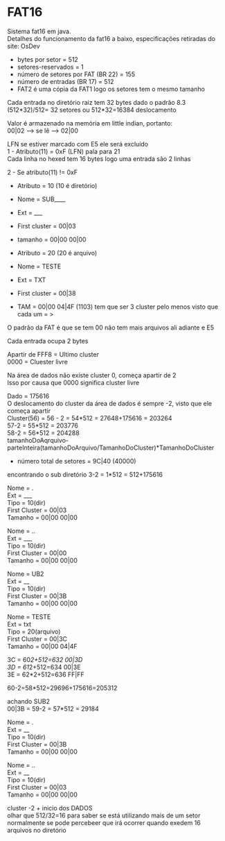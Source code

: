 # FAT16
Sistema fat16 em java.\
Detalhes do funcionamento da fat16 a baixo, especificações retiradas do site: OsDev
- bytes por setor = 512
- setores-reservados = 1
- número de setores por FAT (BR 22) = 155
- número de entradas (BR 17) = 512
- FAT2 é uma cópia da FAT1 logo os setores tem o mesmo tamanho

Cada entrada no diretório raiz tem 32 bytes dado o padrão 8.3
(512\*32)/512= 32 setores ou 512\*32=16384 deslocamento

Valor é armazenado na memória em little indian, portanto:\
00|02 --> se lê --> 02|00

LFN se estiver marcado com E5 ele será excluído\
1 - Atributo(11) = 0xF (LFN) pala para 21\
Cada linha no hexed tem 16 bytes logo uma entrada são 2 linhas

2 - Se atributo(11) != 0xF
   - Atributo = 10 (10 é diretório)
   - Nome = SUB____
   - Ext = ___
   - First cluster = 00|03
   - tamanho = 00|00 00|00

   - Atributo = 20 (20 é arquivo)
   - Nome = TESTE
   - Ext = TXT
   - First cluster = 00|38
   - TAM = 00|00 04|4F (1103) tem que ser 3 cluster pelo menos visto que cada um = >

O padrão da FAT é que se tem 00 não tem mais arquivos ali adiante e E5

Cada entrada ocupa 2 bytes

Apartir de FFF8 = Ultimo cluster\
0000 = Cluester livre

Na área de dados não existe cluster 0, começa apartir de 2\
Isso por causa que 0000 significa cluster livre

Dado = 175616\
O deslocamento do cluster da área de dados é sempre -2, visto que ele começa apartir\
Cluster(56) = 56 - 2 = 54\*512 = 27648+175616 = 203264\
57-2 = 55\*512 = 203776\
58-2 = 56\*512 = 204288\
tamanhoDoAqrquivo-parteInteira(tamanhoDoArquivo/TamanhoDoCluster)\*TamanhoDoCluster

- número total de setores = 9C|40 (40000)

encontrando o sub diretório 3-2 = 1\*512 = 512+175616

Nome = .\
Ext = ___\
Tipo = 10(dir)\
First Cluster = 00|03\
Tamanho = 00|00 00|00

Nome = ..\
Ext = ___\
Tipo = 10(dir)\
First Cluster = 00|00\
Tamanho = 00|00 00|00

Nome = UB2\
Ext = __\
Tipo = 10(dir)\
First Cluster = 00|3B\
Tamanho = 00|00 00|00

Nome = TESTE\
Ext = txt\
Tipo = 20(arquivo)\
First Cluster = 00|3C\
Tamanho = 00|00 04|4F

 3C = 60*2+512=632 00|3D\
 3D = 61*2+512=634 00|3E\
 3E = 62*2+512=636 FF|FF

 60-2=58\*512=29696+175616=205312


achando SUB2\
00|3B = 59-2 = 57\*512 = 29184

Nome = .\
Ext = __\
Tipo = 10(dir)\
First Cluster = 00|3B\
Tamanho = 00|00 00|00

Nome = ..\
Ext = __\
Tipo = 10(dir)\
First Cluster = 00|03\
Tamanho = 00|00 00|00

cluster -2 + inicio dos DADOS\
olhar que 512/32=16 para saber se está utilizando mais de um setor\
normalmente se pode percebeer que irá ocorrer quando exedem 16\
arquivos no diretório

